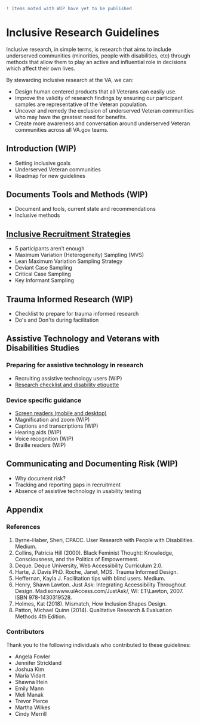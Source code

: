 ```diff
! Items noted with WIP have yet to be published
```

# Inclusive Research Guidelines

Inclusive research, in simple terms, is research that aims to include underserved communities (minorities, people with disabilities, etc) through methods that allow them to play an active and influential role in decisions which affect their own lives.

By stewarding inclusive research at the VA, we can:
- Design human centered products that all Veterans can easily use.
- Improve the validity of research findings by ensuring our participant samples are representative of the Veteran population.
- Uncover and remedy the exclusion of underserved Veteran communities who may have the greatest need for benefits.
- Create more awareness and conversation around underserved Veteran communities across all VA.gov teams.

## Introduction (WIP)
- Setting inclusive goals
- Underserved Veteran communities
- Roadmap for new guidelines

## Documents Tools and Methods (WIP)
- Document and tools, current state and recommendations
- Inclusive methods

## [Inclusive Recruitment Strategies](https://github.com/department-of-veterans-affairs/va.gov-team/blob/master/teams/vsa/accessibility/research/recruitment.md)
- 5 participants aren’t enough
- Maximum Variation (Heterogeneity) Sampling (MVS)
- Lean Maximum Variation Sampling Strategy
- Deviant Case Sampling
- Critical Case Sampling
- Key Informant Sampling

## Trauma Informed Research (WIP)
- Checklist to prepare for trauma informed research
- Do's and Don'ts during facilitation

## Assistive Technology and Veterans with Disabilities Studies

### Preparing for assistive technology in research
- Recruiting assistive technology users (WIP)
- [Research checklist and disability etiquette](https://github.com/department-of-veterans-affairs/va.gov-team/blob/master/teams/vsa/accessibility/research/assistive-tech/research-checklist.md)

### Device specific guidance
- [Screen readers (mobile and desktop)](https://github.com/department-of-veterans-affairs/va.gov-team/blob/master/teams/vsa/accessibility/research/assistive-tech/screenreaders.md)
- Magnification and zoom (WIP)
- Captions and transcriptions (WIP)
- Hearing aids (WIP)
- Voice recognition (WIP)
- Braille readers (WIP)

## Communicating and Documenting Risk (WIP)
- Why document risk?
- Tracking and reporting gaps in recruitment
- Absence of assistive technology in usability testing

## Appendix

### References
1. Byrne-Haber, Sheri, CPACC. User Research with People with Disabilities. Medium.
2. Collins, Patricia Hill (2000). Black Feminist Thought: Knowledge, Consciousness, and the Politics of Empowerment.
3. Deque. Deque University, Web Accessibility Curriculum 2.0.
4. Harte, J. Davis PhD. Roche, Janet, MDS. Trauma Informed Design.
5. Heffernan, Kayla J. Facilitation tips with blind users. Medium.
6. Henry, Shawn Lawton. Just Ask: Integrating Accessibility Throughout Design. Madisonwww.uiAccess.com/JustAsk/, WI: ET\Lawton, 2007. ISBN 978-1430319528.
7. Holmes, Kat (2018). Mismatch, How Inclusion Shapes Design.
8. Patton, Michael Quinn (2014). Qualitative Research & Evaluation Methods 4th Edition.

### Contributors
Thank you to the following individuals who contributed to these guidelines:
- Angela Fowler
- Jennifer Strickland
- Joshua Kim
- Maria Vidart
- Shawna Hein
- Emily Mann
- Meli Manak
- Trevor Pierce
- Martha Wilkes
- Cindy Merrill

